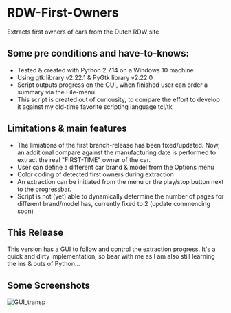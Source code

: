 # RDW-First-Owners
Extracts first owners of cars from the Dutch RDW site

## Some pre conditions and have-to-knows:
- Tested & created with Python 2.7.14 on a Windows 10 machine
- Using gtk library v2.22.1 & PyGtk library v2.22.0
- Script outputs progress on the GUI, when finished user can order a summary via the File-menu. 
- This script is created out of curiousity, to compare the effort to develop it against my old-time favorite scripting language tcl/tk

## Limitations & main features
- The limiations of the first branch-release has been fixed/updated. Now, an additional compare against the manufacturing date is performed to extract the real "FIRST-TIME" owner of the car.
- User can define a different car brand & model from the Options menu
- Color coding of detected first owners during extraction
- An extraction can be initiated from the menu or the play/stop button next to the progressbar.
- Script is not (yet) able to dynamically determine the number of pages for different brand/model has, currently fixed to 2 (update commencing soon)

## This Release
This version has a GUI to follow and control the extraction progress. It's a quick and dirty implementation, so bear with me as I am also still learning the ins & outs of Python...

## Some Screenshots
![GUI_transp](https://user-images.githubusercontent.com/22547835/84597009-373c9780-ae61-11ea-8e5c-0791c495c931.png)

